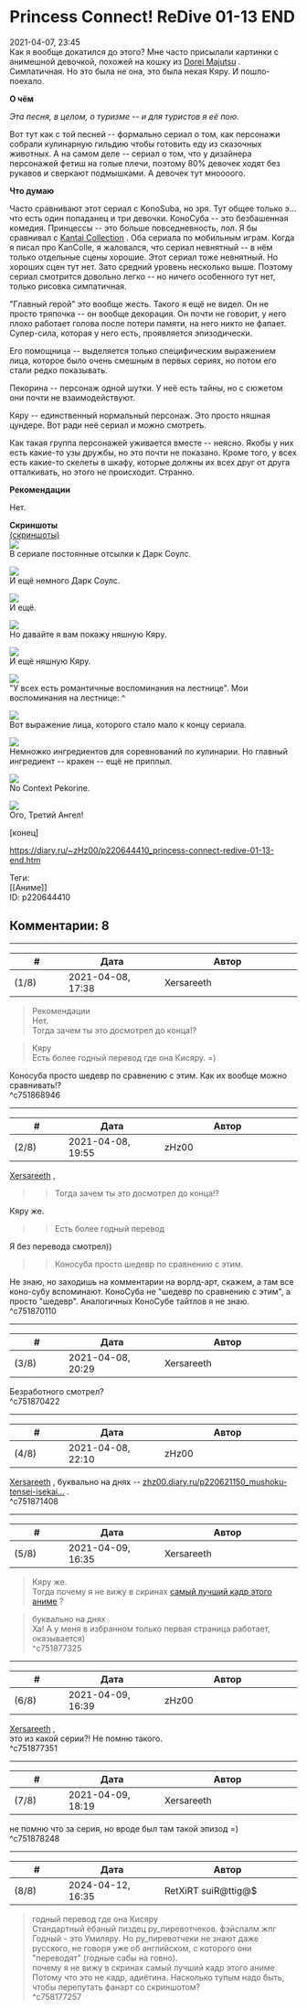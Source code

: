 Princess Connect! ReDive 01-13 END
==================================

  
2021-04-07, 23:45  
 Как я вообще докатился до этого? Мне часто присылали картинки с анимешной девочкой, похожей на кошку из  [Dorei Majutsu](Isekai%20Maou%20to%20Shoukan%20Shoujo%20no%20Dorei%20Majutsu%2001-12%20END)  . Симпатичная. Но это была не она, это была некая Кяру. И пошло-поехало.   
   
  **О чём**    
   
  *Эта песня, в целом, о туризме -- и для туристов я её пою.*    
   
 Вот тут как с той песней -- формально сериал о том, как персонажи собрали кулинарную гильдию чтобы готовить еду из сказочных животных. А на самом деле -- сериал о том, что у дизайнера персонажей фетиш на голые плечи, поэтому 80% девочек ходят без рукавов и сверкают подмышками. А девочек тут мноооого.   
   
  **Что думаю**    
   
 Часто сравнивают этот сериал с KonoSuba, но зря. Тут общее только э... что есть один попаданец и три девочки. КоноСуба -- это безбашенная комедия. Принцессы -- это больше повседневность, лол. Я бы сравнивал с  [Kantai Collection](Kantai%20Collection%2001-12%20END)  . Оба сериала по мобильным играм. Когда я писал про KanColle, я жаловался, что сериал невнятный -- в нём только отдельные сцены хорошие. Этот сериал тоже невнятный. Но хороших сцен тут нет. Зато средний уровень несколько выше. Поэтому сериал смотрится довольно легко -- но ничего особенного тут нет, только рисовка симпатичная.   
   
 "Главный герой" это вообще жесть. Такого я ещё не видел. Он не просто тряпочка -- он вообще декорация. Он почти не говорит, у него плохо работает голова после потери памяти, на него никто не фапает. Супер-сила, которая у него есть, проявляется эпизодически.   
   
 Его помощница -- выделяется только специфическим выражением лица, которое было очень смешным в первых сериях, но потом его стали редко показывать.   
   
 Пекорина -- персонаж одной шутки. У неё есть тайны, но с сюжетом они почти не взаимодействуют.   
   
 Кяру -- единственный нормальный персонаж. Это просто няшная цундере. Вот ради неё сериал и можно смотреть.   
   
 Как такая группа персонажей уживается вместе -- неясно. Якобы у них есть какие-то узы дружбы, но это почти не показано. Кроме того, у всех есть какие-то скелеты в шкафу, которые должны их всех друг от друга отталкивать, но этого не происходит. Странно.   
   
  **Рекомендации**    
   
 Нет.   
   
  **Скриншоты**    
  [(скриншоты)](https://zHz00.diary.ru/p220644410.htm?index=1#linkmore220644410m1)       
  [![](pics/kiP2FSCl.png)](https://i.imgur.com/kiP2FSC.png)    
 В сериале постоянные отсылки к Дарк Соулс.   
   
  [![](pics/Hut1u9Zl.png)](https://i.imgur.com/Hut1u9Z.png)    
 И ещё немного Дарк Соулс.   
   
  [![](pics/eta3dt4l.png)](https://i.imgur.com/eta3dt4.png)    
 И ещё.   
   
  [![](pics/3nSIDH0l.png)](https://i.imgur.com/3nSIDH0.png)    
 Но давайте я вам покажу няшную Кяру.   
   
  [![](pics/qmPEigql.png)](https://i.imgur.com/qmPEigq.png)    
 И ещё няшную Кяру.   
   
  [![](pics/pQ7AAsDl.png)](https://i.imgur.com/pQ7AAsD.png)    
 "У всех есть романтичные воспоминания на лестнице". Мои воспоминания на лестнице: ^   
   
  [![](pics/LWin5iFl.png)](https://i.imgur.com/LWin5iF.png)    
 Вот выражение лица, которого стало мало к концу сериала.   
   
  [![](pics/LgvnJf0l.png)](https://i.imgur.com/LgvnJf0.png)    
 Немножко ингредиентов для соревнований по кулинарии. Но главный ингредиент -- кракен -- ещё не приплыл.   
   
  [![](pics/DJCK8B1l.png)](https://i.imgur.com/DJCK8B1.png)    
 No Context Pekorine.   
   
  [![](pics/0D1w4GZl.png)](https://i.imgur.com/0D1w4GZ.png)    
 Ого, Третий Ангел!   
      
 [конец]   
  
<https://diary.ru/~zHz00/p220644410_princess-connect-redive-01-13-end.htm>  
  
Теги:  
[[Аниме]]  
ID: p220644410  


Комментарии: 8
--------------

  


---



|         #         |              Дата              |                     Автор                     |           ID           |
| --- | --- | --- | --- |
| (1/8) | 2021-04-08, 17:38 | Xersareeth | c751868946 |

  
 > Рекомендации   
 > Нет.   
 Тогда зачем ты это досмотрел до конца!?   
   
 > Кяру   
 Есть более годный перевод где она Кисяру. =)   
   
 Коносуба просто шедевр по сравнению с этим. Как их вообще можно сравнивать!?   
 ^c751868946

---



|         #         |              Дата              |                     Автор                     |           ID           |
| --- | --- | --- | --- |
| (2/8) | 2021-04-08, 19:55 | zHz00 | c751870110 |

  
  [Xersareeth](https://BurrowDeclassified.diary.ru "One more fang")  ,   
 >>Тогда зачем ты это досмотрел до конца!?   
   
 Кяру же.   
   
 >>Есть более годный перевод   
   
 Я без перевода смотрел))   
   
 >>Коносуба просто шедевр по сравнению с этим.   
   
 Не знаю, но заходишь на комментарии на ворлд-арт, скажем, а там все коно-субу вспоминают. КоноСуба не "шедевр по сравнению с этим", а просто "шедевр". Аналогичных КоноСубе тайтлов я не знаю.   
 ^c751870110

---



|         #         |              Дата              |                     Автор                     |           ID           |
| --- | --- | --- | --- |
| (3/8) | 2021-04-08, 20:29 | Xersareeth | c751870422 |

  
 Безработного смотрел?   
 ^c751870422

---



|         #         |              Дата              |                     Автор                     |           ID           |
| --- | --- | --- | --- |
| (4/8) | 2021-04-08, 22:10 | zHz00 | c751871408 |

  
  [Xersareeth](https://BurrowDeclassified.diary.ru "One more fang")  , буквально на днях --  [zhz00.diary.ru/p220621150\_mushoku-tensei-isekai...](Mushoku%20Tensei%20-%20Isekai%20Ittara%20Honki%20Dasu%2001-11%20END)  .   
 ^c751871408

---



|         #         |              Дата              |                     Автор                     |           ID           |
| --- | --- | --- | --- |
| (5/8) | 2021-04-09, 16:35 | Xersareeth | c751877325 |

  
 > Кяру же.   
 Тогда почему я не вижу в скринах  [самый лучший кадр этого аниме](pics/86821677.jpg)  ?   
   
 > буквально на днях   
 Ха! А у меня в избранном только первая страница работает, оказывается)   
 ^c751877325

---



|         #         |              Дата              |                     Автор                     |           ID           |
| --- | --- | --- | --- |
| (6/8) | 2021-04-09, 16:39 | zHz00 | c751877351 |

  
  [Xersareeth](https://BurrowDeclassified.diary.ru "One more fang")  ,   
 это из какой серии?! Не помню такого.   
 ^c751877351

---



|         #         |              Дата              |                     Автор                     |           ID           |
| --- | --- | --- | --- |
| (7/8) | 2021-04-09, 18:19 | Xersareeth | c751878248 |

  
 не помню что за серия, но вроде был там такой эпизод =)   
 ^c751878248

---



|         #         |              Дата              |                     Автор                     |           ID           |
| --- | --- | --- | --- |
| (8/8) | 2024-04-12, 16:35 | RetXiRT suiR@ttig@$ | c758177257 |

  
 > годный перевод где она Кисяру   
 Стандартный ёбаный пиздец ру\_пиревотчеков. фэйспалм.жпг Годный - это Умиляру. Но ру\_пиревотчеки не знают даже русского, не говоря уже об английском, с которого они "переводят" (годные сабы на говно).   
 > почему я не вижу в скринах самый лучший кадр этого аниме   
 Потому что это не кадр, адиётина. Насколько тупым надо быть, чтобы перепутать фанарт со скриншотом?   
 ^c758177257